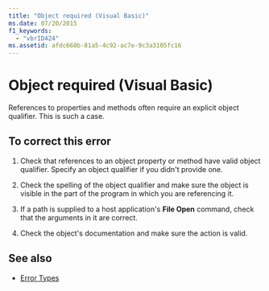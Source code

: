 ```yaml
---
title: "Object required (Visual Basic)"
ms.date: 07/20/2015
f1_keywords: 
  - "vbrID424"
ms.assetid: afdc660b-81a5-4c92-ac7e-9c3a3105fc16
---
```

# Object required (Visual Basic)
References to properties and methods often require an explicit object qualifier. This is such a case.  
  
## To correct this error  
  
1. Check that references to an object property or method have valid object qualifier. Specify an object qualifier if you didn't provide one.  
  
2. Check the spelling of the object qualifier and make sure the object is visible in the part of the program in which you are referencing it.  
  
3. If a path is supplied to a host application's **File Open** command, check that the arguments in it are correct.  
  
4. Check the object's documentation and make sure the action is valid.  
  
## See also

- [Error Types](../../../visual-basic/programming-guide/language-features/error-types.md)
